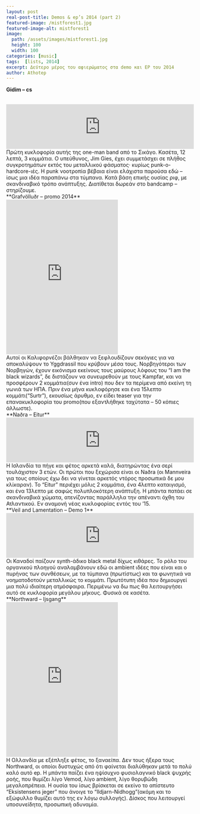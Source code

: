 ```yaml
---
layout: post
real-post-title: Demos & ep’s 2014 (part 2)
featured-image: /mistforest1.jpg
featured-image-alt: mistforest1
image:
  path: /assets/images/mistforest1.jpg
  height: 100
  width: 100
categories: [music]
tags:  [lists, 2014]
excerpt: Δεύτερο μέρος του αφιερώματος στα demo και EP του 2014
author: Athotep
---
```


**Gidim – cs**  
<br>
<iframe style="border: 0; width: 100%; height: 120px;" src="https://bandcamp.com/EmbeddedPlayer/album=1167199092/size=large/bgcol=ffffff/linkcol=0687f5/tracklist=false/artwork=small/transparent=true/" seamless><a href="http://gidim.bandcamp.com/album/s-t-cs">s/t CS by GIDIM</a></iframe>  
<br>
Πρώτη κυκλοφορία αυτής της one-man band από το Σικάγο. Κασέτα, 12 λεπτά, 3 κομμάτια. Ο υπεύθυνος, Jim Gies, έχει συμμετάσχει σε πλήθος συγκροτημάτων εκτός του μεταλλικού φάσματος· κυρίως punk-ο-hardcore-ιές. Η punk νοοτροπία βέβαια είναι ελάχιστα παρούσα εδώ – ίσως μια ιδέα παραπάνω στα τύμπανα. Κατά βάση επικής ουσίας ριφ, με σκανδιναβικό τρόπο ανάπτυξης. Διατίθεται δωρεάν στο bandcamp – στηρίζουμε.  
<br>
**Grafvölluðr – promo 2014**  
<br>
<iframe class="w-full" height="415" src="https://www.youtube.com/embed/WhrQ8lvOpcI" frameborder="0" allow="accelerometer; autoplay; encrypted-media; gyroscope; picture-in-picture" allowfullscreen></iframe>  
<br>
Αυτοί οι Καλιφορνέζοι βάλθηκαν να ξεφλουδίζουν σεκόγιες για να αποκαλύψουν το Yggdrassil που κρύβουν μέσα τους. Νορβηγότεροι των Νορβηγών, έχουν εικόνισμα εκείνους τους μαύρους λόφους του “I am the black wizards”, δε διστάζουν να συνευρεθούν με τους Kampfar, και να προσφέρουν 2 κομμάτια(συν ένα intro) που δεν τα περίμενα από εκείνη τη γωνιά των ΗΠΑ. Πριν ένα μήνα κυκλοφόρησε και ένα 15λεπτο κομμάτι(“Surtr”), εκουσίως άρυθμο, εν είδει teaser για την επανακυκλοφορία του promo(που εξαντλήθηκε ταχύτατα – 50 κόπιες άλλωστε).  
<br>
**Naðra – Eitur**  
<br>
<iframe style="border: 0; width: 100%; height: 120px;" src="https://bandcamp.com/EmbeddedPlayer/album=295832930/size=large/bgcol=ffffff/linkcol=0687f5/tracklist=false/artwork=small/transparent=true/" seamless><a href="http://nadra.bandcamp.com/album/eitur">Eitur by Naðra</a></iframe>  
<br>
Η Ισλανδία τα πήγε και φέτος αρκετά καλά, διατηρώντας ένα σερί τουλάχιστον 3 ετών. Οι πρώτοι που ξεχώρισα είναι οι Naðra (οι Mannveira για τους οποίους έχω δει να γίνεται αρκετός ντόρος προσωπικά δε μου κλίκαραν). Το “Eitur” περιέχει μόλις 2 κομμάτια, ένα 4λεπτο καταιγισμό, και ένα 13λεπτο με σαφώς πολυπλοκότερη ανάπτυξη. Η μπάντα πατάει σε σκανδιναβικά χώματα, ατενίζοντας παράλληλα την απέναντι όχθη του Ατλαντικού. Εν αναμονή νέας κυκλοφορίας εντός του ’15.  
<br>
**Veil and Lamentation – Demo 1**  
<br>
<iframe style="border: 0; width: 100%; height: 120px;" src="https://bandcamp.com/EmbeddedPlayer/album=4285008896/size=large/bgcol=ffffff/linkcol=0687f5/tracklist=false/artwork=small/transparent=true/" seamless><a href="http://summerisle.bandcamp.com/album/demo-i">Demo I by Veil And Lamentation</a></iframe>  
<br>
Οι Καναδοί παίζουν synth-άδικο black metal δίχως κιθάρες. Το ρόλο του οργανικού πλοηγού αναλαμβάνουν εδώ οι ambient ιδέες που είναι και ο πυρήνας των συνθέσεων, με τα τύμπανα (πρωτίστως) και τα φωνητικά να νοηματοδοτούν μεταλλικώς το κομμάτι. Πρωτότυπη ιδέα που δημιουργεί μια πολύ ιδιαίτερη ατμόσφαιρα. Περιμένω να δω πως θα λειτουργήσει αυτό σε κυκλοφορία μεγάλου μήκους. Φυσικά σε κασέτα.  
<br>
**Northward – Ijsgang**  
<br>
<iframe class="w-full" height="415" src="https://www.youtube.com/embed/0sDrck0HMc8" frameborder="0" allow="accelerometer; autoplay; encrypted-media; gyroscope; picture-in-picture" allowfullscreen></iframe>  
<br>
Η Ολλανδία με εξέπληξε φέτος, το ξαναείπα. Δεν τους ήξερα τους Northward, οι οποίοι δυστυχώς από ότι φαίνεται διαλύθηκαν μετά το πολύ καλό αυτό ep. Η μπάντα παίζει ένα ηψίσυχνο φυσιολαγνικό black ψυχρής ροής, που θυμίζει λίγο Vemod, λίγο ambient, λίγο θορυβώδη μεγαλοπρέπεια. Η ουσία του ίσως βρίσκεται σε εκείνο το απίστευτο “Eksistensens jeger” που άνοιγε το “Ildjarn-Nidhogg”(ακόμη και το εξώφυλλο θυμίζει αυτό της εν λόγω συλλογής). Δίσκος που λειτουργεί υποσυνείδητα, προσωπική αδυναμία.